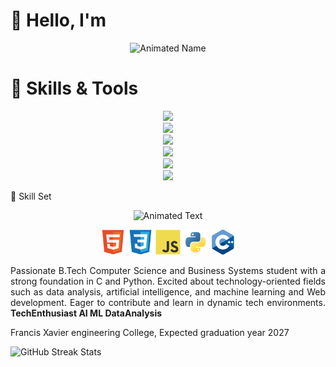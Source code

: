 # 👋 Hello, I'm 
<p align="center">
  <img src="https://readme-typing-svg.herokuapp.com?color=%2336BCF7&lines=Mohamed+Mydeen+Shahabudeen+M" alt="Animated Name">
</p>

# 🔧 Skills & Tools

<p align="center">
  <img src="https://img.shields.io/badge/-HTML5-E34F26?style=flat&logo=html5&logoColor=white" />
<br>
  <img src="https://img.shields.io/badge/-CSS3-1572B6?style=flat&logo=css3&logoColor=white" />
<br>
  <img src="https://img.shields.io/badge/-JavaScript-F7DF1E?style=flat&logo=javascript&logoColor=black" />
<br>
  <img src="https://img.shields.io/badge/-Python-3776AB?style=flat&logo=python&logoColor=white" />
<br>
  <img src="https://img.shields.io/badge/-C++-00599C?style=flat&logo=cplusplus&logoColor=white" />
<br>
  <img src="https://img.shields.io/badge/-Machine Learning-ff6f00?style=flat" />
</p>


 🚀 Skill Set

<p align="center">
  <img src="https://readme-typing-svg.herokuapp.com?color=%2336BCF7&lines=Web+Developer+%7C+AI+Enthusiast" alt="Animated Text">
</p>

<p align="center">
  <img src="https://raw.githubusercontent.com/devicons/devicon/master/icons/html5/html5-original.svg" width="40" height="40"/>
  <img src="https://raw.githubusercontent.com/devicons/devicon/master/icons/css3/css3-original.svg" width="40" height="40"/>
  <img src="https://raw.githubusercontent.com/devicons/devicon/master/icons/javascript/javascript-original.svg" width="40" height="40"/>
  <img src="https://raw.githubusercontent.com/devicons/devicon/master/icons/python/python-original.svg" width="40" height="40"/>
  <img src="https://raw.githubusercontent.com/devicons/devicon/master/icons/cplusplus/cplusplus-original.svg" width="40" height="40"/>
</p>

<p align= "justify">
Passionate B.Tech Computer Science and Business Systems student with a strong foundation in C and Python. Excited about technology-oriented fields such as data analysis, artificial intelligence, and machine learning and Web development. 
Eager to contribute and learn in dynamic tech environments. <b>TechEnthusiast AI ML DataAnalysis</b>

Francis Xavier engineering College,  Expected graduation year 2027

</p>

![GitHub Streak Stats](https://github-readme-streak-stats.herokuapp.com/?user=your-github-username&theme=radical)